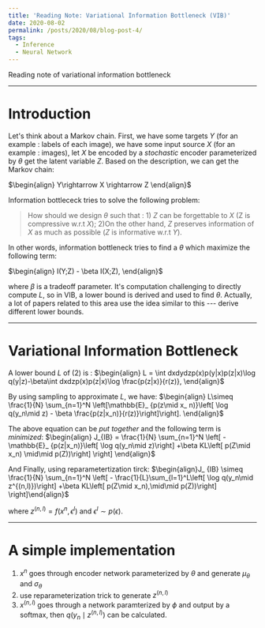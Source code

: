```yaml
---
title: 'Reading Note: Variational Information Bottleneck (VIB)'
date: 2020-08-02
permalink: /posts/2020/08/blog-post-4/
tags:
  - Inference
  - Neural Network
---
```


Reading note of variational information bottleneck 

---
Introduction
===

Let's think about a Markov chain. First, we have some targets $Y$ (for an example : labels of each image), we have some input source $X$ (for an example : images), let $X$ be encoded by a *stochastic* encoder parameterized by $\theta$ get the latent variable $Z$. Based on the description, we can get the Markov chain:

$\begin{align}
Y\rightarrow X \rightarrow Z
\end{align}$

Information bottlececk tries to solve the following problem:

> How should we design $\theta$ such that : 1) $Z$ can be forgettable to $X$ (Z is compressive w.r.t $X$);  2)On the other hand, $Z$ preserves information of $X$ as much as possible ($Z$ is informative w.r.t $Y$).

In other words, information bottleneck tries to find a $\theta$ which maximize the following term:

$\begin{align}
I(Y;Z) - \beta I(X;Z),
\end{align}$

where $\beta$ is a tradeoff parameter. It's computation challenging to directly compute $L$, so in VIB, a lower bound is derived and used to find $\theta$. Actually, a lot of papers related to this area use the idea similar to this --- derive different lower bounds.

---

Variational Information Bottleneck
===

A lower bound $L$ of (2) is :
$\begin{align}
L = \int dxdydzp(x)p(y|x)p(z|x)\log q(y|z)-\beta\int dxdzp(x)p(z|x)\log \frac{p(z|x)}{r(z)},
\end{align}$

By using sampling to approximate $L$, we have:
$\begin{align}
L\simeq \frac{1}{N} \sum_{n=1}^N \left[\mathbb{E}_ {p(z\mid x_ n)}\left[ \log q(y_n\mid z)  - \beta \frac{p(z|x_n)}{r(z)}\right]\right].
\end{align}$

The above equation can be *put together* and the following term is *minimized*:
$\begin{align}
J_{IB} = \frac{1}{N} \sum_{n=1}^N \left[ - \mathbb{E}_ {p(z|x_n)}\left[ \log q(y_n\mid z)\right] +\beta KL\left[ p(Z\mid x_n) \mid\mid p(Z))\right] \right]
\end{align}$

And Finally, using reparametertization tirck: 
$\begin{align}J_ {IB} \simeq \frac{1}{N} \sum_{n=1}^N \left[ - \frac{1}{L}\sum_{l=1}^L\left[ \log q(y_n\mid z^{(n,l)})\right] +\beta KL\left[ p(Z\mid x_n),\mid\mid p(Z))\right] \right]\end{align}$

where $z^{(n,l)} = f(x^n,\epsilon^l)$ and $\epsilon^l\sim p(\epsilon)$. 

---

A simple implementation
===
1. $x^n$ goes through encoder network parameterized by $\theta$ and generate $\mu_\theta$ and $\sigma_\theta$
2. use reparameterization trick to generate $z^{(n,l)}$
3. $x^{(n,l)}$ goes through a network paramterized by $\phi$ and output by a softmax, then $q(y_n\mid z^{(n,l)})$ can be calculated.